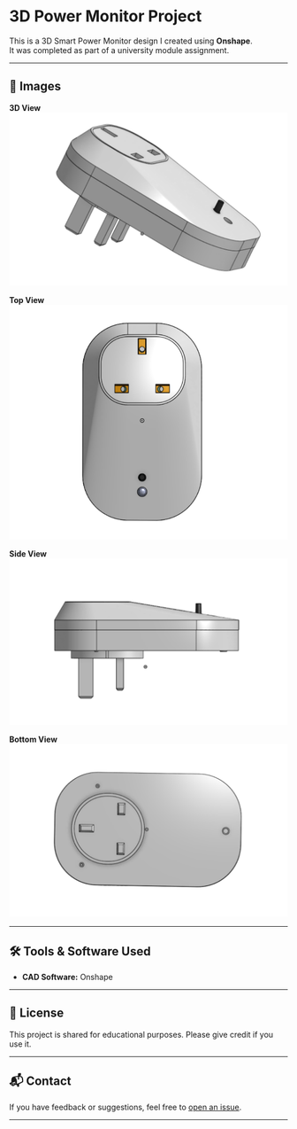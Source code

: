 # 3D Power Monitor Project

This is a 3D Smart Power Monitor design I created using **Onshape**.  
It was completed as part of a university module assignment.

---

## 📸 Images

**3D View**  
![3D View](3d-view.png)

**Top View**  
![Top View](top-view.png)

**Side View**  
![Side View](side-view.png)

**Bottom View**  
![Bottom View](bottom-view.png)

---

## 🛠 Tools & Software Used
- **CAD Software:** Onshape

---

## 📄 License
This project is shared for educational purposes. Please give credit if you use it.

---

## 📬 Contact
If you have feedback or suggestions, feel free to [open an issue](https://github.com).

---
